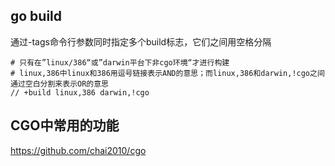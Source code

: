 ## go build
通过-tags命令行参数同时指定多个build标志，它们之间用空格分隔
```shell
# 只有在”linux/386“或”darwin平台下非cgo环境“才进行构建
# linux,386中linux和386用逗号链接表示AND的意思；而linux,386和darwin,!cgo之间通过空白分割来表示OR的意思
// +build linux,386 darwin,!cgo
```

## CGO中常用的功能
https://github.com/chai2010/cgo